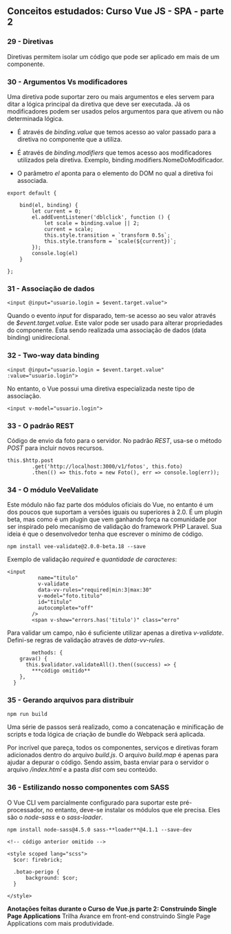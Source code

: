 ## Conceitos estudados: Curso Vue JS - SPA - parte 2
 
### 29 - Diretivas
 Diretivas permitem isolar um código que pode ser aplicado em mais de um componente.

### 30 - Argumentos Vs modificadores
Uma diretiva pode suportar zero ou mais argumentos e eles servem para ditar a lógica principal da diretiva que deve ser executada. Já os modificadores podem ser usados pelos argumentos para que ativem ou não determinada lógica.

* É através de *binding.value* que temos acesso ao valor passado para a diretiva no componente que a utiliza.

* É através de *binding.modifiers* que temos acesso aos modificadores utilizados pela diretiva. Exemplo, binding.modifiers.NomeDoModificador.

* O parâmetro *el* aponta para o elemento do DOM no qual a diretiva foi associada.

```
export default {

    bind(el, binding) {
        let current = 0;
        el.addEventListener('dblclick', function () {
            let scale = binding.value || 2;
            current = scale;
            this.style.transition = `transform 0.5s`;
            this.style.transform = `scale(${current})`;
        });
        console.log(el)
    }

};
```

### 31 - Associação de dados
```
<input @input="usuario.login = $event.target.value">
```
Quando o evento *input* for disparado, tem-se acesso ao seu valor através de *$event.target.value*. Este valor pode ser usado para alterar propriedades do componente. Esta sendo realizada uma associação de dados (data binding) unidirecional.

### 32 - Two-way data binding
```
<input @input="usuario.login = $event.target.value" :value="usuario.login">
```
No entanto, o Vue possui uma diretiva especializada neste tipo de associação.
```
<input v-model="usuario.login">
```

### 33 - O padrão REST
Código de envio da foto para o servidor. No padrão *REST*, usa-se o método *POST* para incluir novos recursos. 
```
this.$http.post
        .get('http://localhost:3000/v1/fotos', this.foto)
        .then(() => this.foto = new Foto(), err => console.log(err));
```

### 34 - O módulo VeeValidate
Este módulo não faz parte dos módulos oficiais do Vue, no entanto é um dos poucos que suportam a versões iguais ou superiores à 2.0. É um plugin beta, mas como é um plugin que vem ganhando força na comunidade por ser inspirado pelo mecanismo de validação do framework PHP Laravel. Sua ideia é que o desenvolvedor tenha que escrever o mínimo de código. 

```
npm install vee-validate@2.0.0-beta.18 --save
```
Exemplo de validação *required* e *quantidade de caracteres*:
```
<input
          name="titulo"
          v-validate
          data-vv-rules="required|min:3|max:30"
          v-model="foto.titulo"
          id="titulo"
          autocomplete="off"
        />
        <span v-show="errors.has('titulo')" class="erro"
```
Para validar um campo, não é suficiente utilizar apenas a diretiva *v-validate*. Defini-se regras de validação através de *data-vv-rules*.
```
        methods: {
    grava() {
      this.$validator.validateAll().then((success) => {
        ***código omitido**
    },
  }
  ``` 
  ### 35 - Gerando arquivos para distribuir
  ```
  npm run build
  ```
  Uma série de passos será realizado, como a concatenação e minificação de scripts e toda lógica de criação de bundle do Webpack será aplicada. 

 Por incrível que pareça, todos os componentes, serviços e diretivas foram adicionados dentro do arquivo *build.js*. O arquivo *build.map* é apenas para ajudar a depurar o código. Sendo assim, basta enviar para o servidor o arquivo */index.html* e a pasta *dist* com seu conteúdo.

  ### 36 - Estilizando nosso componentes com SASS

  O Vue CLI vem parcialmente configurado para suportar este pré-processador, no entanto, deve-se instalar os módulos que ele precisa. Eles são o *node-sass* e o *sass-loader*.
  ```
  npm install node-sass@4.5.0 sass-**loader**@4.1.1 --save-dev
  ```
  ```
<!-- código anterior omitido -->

<style scoped lang="scss">
    $cor: firebrick;

    .botao-perigo {
        background: $cor;
    }

</style>
```



**Anotações feitas durante o Curso de Vue.js parte 2: Construindo Single Page Applications**
Trilha Avance em front-end construindo Single Page Applications com mais produtividade.
